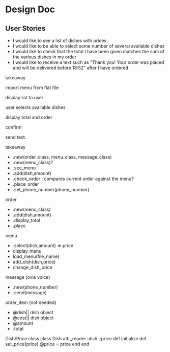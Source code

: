 # Design Doc
## User Stories
- I would like to see a list of dishes with prices
- I would like to be able to select some number of several available dishes
- I would like to check that the total I have been given matches the sum of the various dishes in my order
- I would like to receive a text such as "Thank you! Your order was placed and will be delivered before 18:52" after I have ordered


takeaway

import menu from flat file

display list to user

user selects available dishes

display total and order

confirm

send text.


takeaway
  - .new(order_class, menu_class, message_class)
  - .new(menu_class)?
  - .see_menu
  - .add(dish,amount)
  - .check_order : compares current order against the menu?
  - .place_order
  - .set_phone_number(phone_number)

order
  - .new(menu_class)
  - .add(dish,amount)
  - .display_total
  - .place

menu
  - .select(dish,amount)   => price
  - display_menu
  - load_menu(file_name)
  - add_dish(dish,price)
  - change_dish_price

message (ovie voice)
  - .new(phone_number)
  - .send(message)

order_item (not needed)
  - @dish|| dish object
  - @cost|| dish object
  - @amount
  - .total

Dish/Price class
class Dish
  attr_reader :dish ,:price
  def initialize
  def set_price(price)
    @price = price
  end
end



